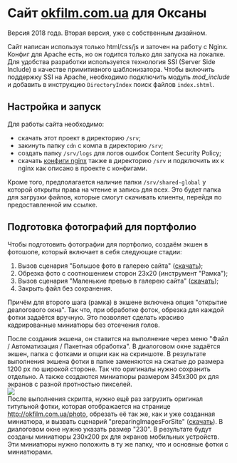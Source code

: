 Сайт [okfilm.com.ua](http://okfilm.com.ua/) для Оксаны
=========================================================
Версия 2018 года. Вторая версия, уже с собственным дизайном.

Сайт написан используя только html/css/js и заточен на работу с Nginx. Конфиг для Apache есть, но он годится только для запуска на локалке.
Для удобства разработки используется технология SSI (Server Side Include) в качестве примитивного шаблонизатора. Чтобы включить поддержку SSI на Apache, необходимо подключить модуль *mod_include* и добавить в инструкцию `DirectoryIndex` поиск файлов `index.shtml`.

## Настройка и запуск
Для работы сайта необходимо:
- скачать этот проект в директорию `/srv`;
- закинуть папку `cdn` с компа в директорию `/srv`;
- создать папку `/srv/logs` для логов ошибок Content Security Policy;
- скачать [конфиги nginx](https://github.com/ZatolokinPavel/nginx) также в директорию `/srv` и подключить их к nginx как описано в проекте с конфигами.

Кроме того, предполагается наличие папки `/srv/shared-global` у которой открыты права на чтение и запись для всех. Это будет папка для загрузки файлов, которые смогут скачивать клиенты, перейдя по предоставленной им ссылке.

## Подготовка фотографий для портфолио
Чтобы подготовить фотографии для портфолио, создаём экшен в фотошопе, который включает в себя следующие стадии:  
1. Вызов сценария "Большое фото в галерею сайта" ([скачать](/utilities/Photoshop/%D0%91%D0%BE%D0%BB%D1%8C%D1%88%D0%BE%D0%B5%20%D1%84%D0%BE%D1%82%D0%BE%20%D0%B2%20%D0%B3%D0%B0%D0%BB%D0%B5%D1%80%D0%B5%D1%8E%20%D1%81%D0%B0%D0%B9%D1%82%D0%B0.jsx));
2. Обрезка фото с соотношением сторон 23x20 (инструмент "Рамка");
3. Вызов сценария "Маленькие превью в галерею сайта" ([скачать](/utilities/Photoshop/%D0%9C%D0%B0%D0%BB%D0%B5%D0%BD%D1%8C%D0%BA%D0%B8%D0%B5%20%D0%BF%D1%80%D0%B5%D0%B2%D1%8C%D1%8E%20%D0%B2%20%D0%B3%D0%B0%D0%BB%D0%B5%D1%80%D0%B5%D1%8E%20%D1%81%D0%B0%D0%B9%D1%82%D0%B0.jsx));
4. Закрыть файл без сохранения.

Причём для второго шага (рамка) в экшене включена опция "открытие деалогового окна". Так что, при обработке фоток, обрезка для каждой фотки задаётся вручную. Это позволяет сделать красиво кадрированные миниатюры без отсечения голов.  

После создания экшена, он ставится на выполнение через меню "Файл / Автоматизация / Пакетная обработка". В диалоговом окне задаётся экшен, папка с фотками и опции как на скриншоте. В результате выполнения экшена фотки в папке заменяются на сжатые до размера 1200 px по широкой стороне. Так что оригиналы нужно сохранить отдельно. А также создаются миниатюры размером 345x300 px для экранов с разной протностью пикселей.  
<img src="/utilities/Photoshop/Photoshop_action.png">  
После выполнения скрипта, нужно ещё раз загрузить оригинал титульной фотки, которая отображается на странице http://okfilm.com.ua/photo, обрезать её так же, как и уже созданная миниатюра, и вызвать сценарий "preparingImagesForSite" ([скачать](/utilities/Photoshop/preparingImagesForSite.jsx)). В диалоговом окне нужно указать размер "230". В результате будут созданы миниатюры 230x200 px для экранов мобильных устройств. Эти миниатюры нужно положить в ту же папку, что и основные фотки с миниатюрами.  
